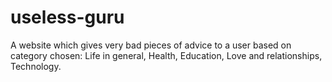 # useless-guru
A website which gives very bad pieces of advice to a user based on category chosen: Life in general, Health, Education, Love and relationships, Technology.
